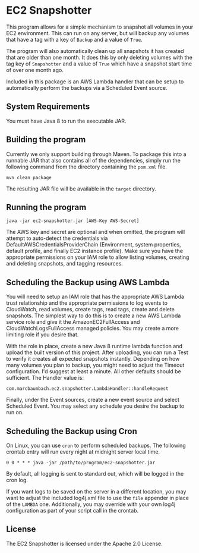 # EC2 Snapshotter

This program allows for a simple mechanism to snapshot all volumes in your EC2 environment. 
This can run on any server, but will backup any volumes that have a tag with a key of `Backup` 
and a value of `True`.

The program will also automatically clean up all snapshots it has created that are older than 
one month. It does this by only deleting volumes with the tag key of `Snapshotter` and a value 
of `True` which have a snapshot start time of over one month ago.

Included in this package is an AWS Lambda handler that can be setup to automatically perform 
the backups via a Scheduled Event source.

## System Requirements

You must have Java 8 to run the executable JAR.

## Building the program

Currently we only support building through Maven. To package this into a runnable JAR that 
also contains all of the dependencies, simply run the following command from the directory 
containing the `pom.xml` file.

`mvn clean package`

The resulting JAR file will be available in the `target` directory.

## Running the program

`java -jar ec2-snapshotter.jar [AWS-Key AWS-Secret]`

The AWS key and secret are optional and when omitted, the program will attempt to auto-detect 
the credentials via DefaultAWSCredentialsProviderChain (Environment, system properties, default 
profile, and finally EC2 instance profile). Make sure you have the appropriate permissions on 
your IAM role to allow listing volumes, creating and deleting snapshots, and tagging resources.

## Scheduling the Backup using AWS Lambda

You will need to setup an IAM role that has the appropriate AWS Lambda trust relationship 
and the appropriate permissions to log events to CloudWatch, read volumes, create tags, 
read tags, create and delete snapshots. The simplest way to do this is to create a new 
AWS Lambda service role and give it the AmazonEC2FullAccess and CloudWatchLogsFullAccess 
managed policies. You may create a more limiting role if you desire that.

With the role in place, create a new Java 8 runtime lambda function and upload the built 
version of this project. After uploading, you can run a Test to verify it creates all 
expected snapshots instantly. Depending on how many volumes you plan to backup, you might 
need to adjust the Timeout configuration. I'd suggest at least a minute. All other defaults 
should be sufficient. The Handler value is:

`com.marcbaumbach.ec2.snapshotter.LambdaHandler::handleRequest`

Finally, under the Event sources, create a new event source and select Scheduled Event. You 
may select any schedule you desire the backup to run on.

## Scheduling the Backup using Cron

On Linux, you can use `cron` to perform scheduled backups. The following crontab entry will 
run every night at midnight server local time.

`0 0 * * * java -jar /path/to/program/ec2-snapshotter.jar`

By default, all logging is sent to standard out, which will be logged in the cron log.

If you want logs to be saved on the server in a different location, you may want to adjust 
the included log4j.xml file to use the `file` appender in place of the `LAMBDA` one. 
Additionally, you may override with your own log4j configuration as part of your script 
call in the crontab.

## License

The EC2 Snapshotter is licensed under the Apache 2.0 License.
